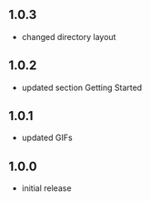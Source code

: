 ## 1.0.3
* changed directory layout

## 1.0.2
* updated section Getting Started

## 1.0.1
* updated GIFs

## 1.0.0
* initial release
